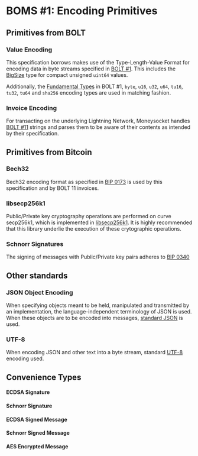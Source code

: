 # BOMS #1: Encoding Primitives

## Primitives from BOLT

### Value Encoding

This specification borrows makes use of the Type-Length-Value Format for encoding data in byte streams specified in [BOLT #1](https://github.com/lightningnetwork/lightning-rfc/blob/master/01-messaging.md). This includes the [BigSize](https://github.com/lightningnetwork/lightning-rfc/blob/master/01-messaging.md#appendix-a-bigsize-test-vectors) type for compact unsigned `uint64` values.

Additionally, the [Fundamental Types](https://github.com/lightningnetwork/lightning-rfc/blob/master/01-messaging.md#fundamental-types) in BOLT #1, `byte`, `u16`, `u32`, `u64`, `tu16`, `tu32`, `tu64` and `sha256` encoding types are used in matching fashion.

### Invoice Encoding

For transacting on the underlying Lightning Network, Moneysocket handles [BOLT #11](https://github.com/lightningnetwork/lightning-rfc/blob/master/11-payment-encoding.md) strings and parses them to be aware of their contents as intended by their specification.


## Primitives from Bitcoin

### Bech32

Bech32 encoding format as specified in [BIP 0173](https://en.bitcoin.it/wiki/BIP_0173) is used by this specification and by BOLT 11 invoices.

### libsecp256k1

Public/Private key cryptography operations are performed on curve secp256k1, which is implemented in [libsecp256k1](https://github.com/bitcoin-core/secp256k1). It is highly recommended that this library underlie the execution of these crytographic operations.

### Schnorr Signatures

The signing of messages with Public/Private key pairs adheres to [BIP 0340](https://github.com/bitcoin/bips/blob/master/bip-0340.mediawiki)

## Other standards

### JSON Object Encoding

When specifying objects meant to be held, manipulated and transmitted by an implementation, the language-independent terminology of JSON is used. When these objects are to be encoded into messages, [standard JSON](https://json.org) is used.

### UTF-8
When encoding JSON and other text into a byte stream, standard [UTF-8](https://www.utf8.com/) encoding used.


## Convenience Types

#### ECDSA Signature
#### Schnorr Signature
#### ECDSA Signed Message
#### Schnorr Signed Message

#### AES Encrypted Message
